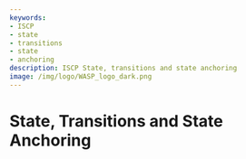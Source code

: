 ```yaml
---
keywords:
- ISCP
- state
- transitions
- state
- anchoring
description: ISCP State, transitions and state anchoring
image: /img/logo/WASP_logo_dark.png
---
```

# State, Transitions and State Anchoring
